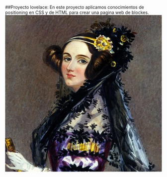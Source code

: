 ##Proyecto lovelace:
En este proyecto aplicamos conocimientos de positioning en CSS y de HTML para crear una pagina web de blockes.
![Ada Lovelace](assets/imagen/adalovelace.jpg)
